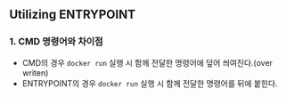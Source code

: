 ## Utilizing ENTRYPOINT

### 1. CMD 명령어와 차이점

* CMD의 경우 `docker run` 실행 시 함께 전달한 명령어에 덮어 씌여진다.(over writen)
* ENTRYPOINT의 경우 `docker run` 실행 시 함께 전달한 명령어를 뒤에 붙힌다.